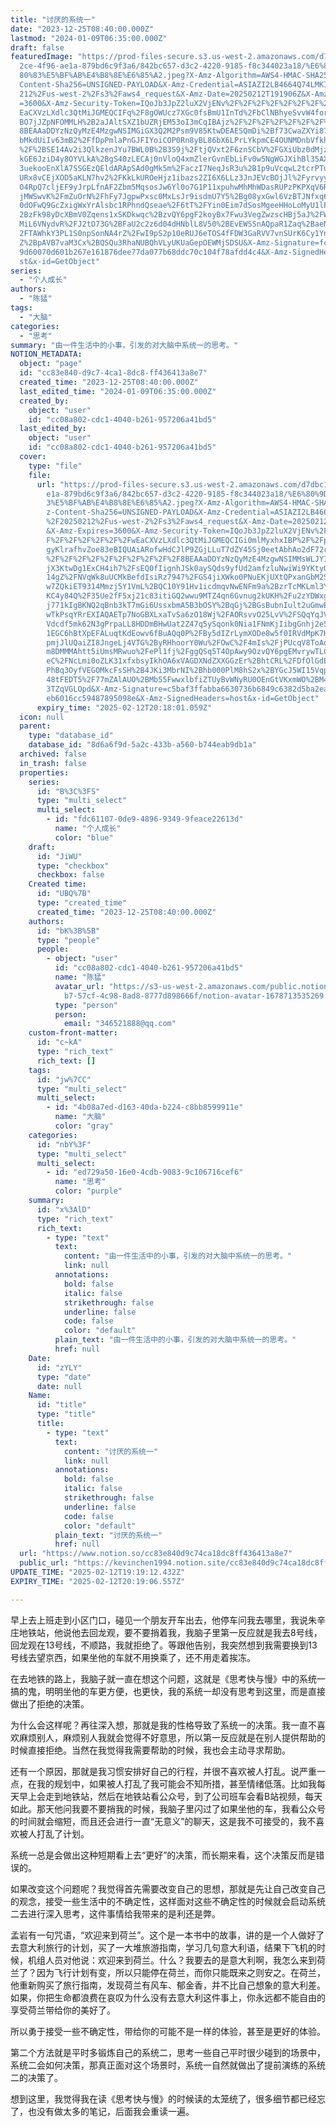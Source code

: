 ```yaml
---
title: "讨厌的系统一"
date: "2023-12-25T08:40:00.000Z"
lastmod: "2024-01-09T06:35:00.000Z"
draft: false
featuredImage: "https://prod-files-secure.s3.us-west-2.amazonaws.com/d7dbc101-8\
  2ce-4f96-ae1a-879bd6c9f3a6/842bc657-d3c2-4220-9185-f8c344023a18/%E6%80%9D%E8%\
  80%83%E5%BF%AB%E4%B8%8E%E6%85%A2.jpeg?X-Amz-Algorithm=AWS4-HMAC-SHA256&X-Amz-\
  Content-Sha256=UNSIGNED-PAYLOAD&X-Amz-Credential=ASIAZI2LB4664Q74LMKI%2F20250\
  212%2Fus-west-2%2Fs3%2Faws4_request&X-Amz-Date=20250212T191906Z&X-Amz-Expires\
  =3600&X-Amz-Security-Token=IQoJb3JpZ2luX2VjENv%2F%2F%2F%2F%2F%2F%2F%2F%2F%2Fw\
  EaCXVzLXdlc3QtMiJGMEQCIFq%2F8gOWUcz7XGc0fsBmU1InTd%2FbClNBhyeSvvW4for5AiA50YU\
  BO7jJZpNFOMMLH%2B2aJAltSXZ1bUZRjEM53oI3mCqIBAjz%2F%2F%2F%2F%2F%2F%2F%2F%2F%2F\
  8BEAAaDDYzNzQyMzE4MzgwNSIMGiGX3Q2M2Psm9V85KtwDEAESQmDi%2Bf73CwaZXYi87WBn4TaBr\
  bMkdUiIv63mB2%2FfDpPmlaPnGJFIYoiCOP0Rn8yBL86bX6LPrLYkpmCE4OUNMDnbVfkhgUD2wxsZ\
  %2F%2BSE14Av2i3QlkzenJYu7BWL0B%2B3S9j%2FtjQVxt2F6znSCbV%2FGXiUbz0dMjzEVWoP6ji\
  kGE6JziD4y8OYVLkA%2BgS40zLECAj0nVloQ4xmZlerGvnEbLiFv0w5NgWGJXihBl35AX%2FG183D\
  3uekooEnXlA7SSGEzQEldARApSAd0gMk5m%2FaczI7NeqJsR3u%2B1p9uVcqwL2tcrPTuZGxgzYHM\
  URx8vCEjXOD5aKLN7hv2%2FKkLkUROeHjz1ibazs2ZI6X6LLz3JnJEVcBOjJl%2FyrvyyztZkj8Uq\
  O4RpQ7cljEF9yJrpLfnAF2Zbm5MqsosJw6Yl0o7G1P11xpuhwMhMhWDasRUPzPKPXqV6R84j4OCWy\
  jMWSwvK%2FmZuOrN%2FhFy7JgpwPxsc0MxLsJr9isdmU7Y5%2Bg08yxGwl6VzBTJNfxq6teHkalab\
  0dOFwQ9GcZxigWxYrAlsbc1RPhndQseae%2F6tT%2FYin0Eim7dSosMgeeHHoLoMyU1lPE5CTzNE%\
  2BzFk98yDcXBmV0Zqens1xSKDkwqc%2BzvQY6pgF2koyBx7Fwu3VegZwzscHBj5aJ%2FWIAIOdmXs\
  MiL6VNydvR%2FJ2tO73G%2BFaU2c2z6d04dHNblL8V50%2BEvEWSSnAQpaR1Zaq%2BaeNbljDvof%\
  2FTAWhkY3PL1S0npSonNA4rZ%2FwI9pS2p10eRUJ6eTOS4fFDW3GaRVV7vnSUrK6Cy1YnNDZW7%2F\
  Z%2BpAVB7vaM3Cx%2BQSQu3RhaNUBQhVLyUKUaGepOEWMjSDSU&X-Amz-Signature=fc5bc5dbd7\
  9d60070d601b267e161876dee77da077b68ddc70c104f78afdd4c4&X-Amz-SignedHeaders=ho\
  st&x-id=GetObject"
series:
  - "个人成长"
authors:
  - "陈猛"
tags:
  - "大脑"
categories:
  - "思考"
summary: "由一件生活中的小事，引发的对大脑中系统一的思考。"
NOTION_METADATA:
  object: "page"
  id: "cc83e840-d9c7-4ca1-8dc8-ff436413a8e7"
  created_time: "2023-12-25T08:40:00.000Z"
  last_edited_time: "2024-01-09T06:35:00.000Z"
  created_by:
    object: "user"
    id: "cc08a802-cdc1-4040-b261-957206a41bd5"
  last_edited_by:
    object: "user"
    id: "cc08a802-cdc1-4040-b261-957206a41bd5"
  cover:
    type: "file"
    file:
      url: "https://prod-files-secure.s3.us-west-2.amazonaws.com/d7dbc101-82ce-4f96-a\
        e1a-879bd6c9f3a6/842bc657-d3c2-4220-9185-f8c344023a18/%E6%80%9D%E8%80%8\
        3%E5%BF%AB%E4%B8%8E%E6%85%A2.jpeg?X-Amz-Algorithm=AWS4-HMAC-SHA256&X-Am\
        z-Content-Sha256=UNSIGNED-PAYLOAD&X-Amz-Credential=ASIAZI2LB466WRX4IDAY\
        %2F20250212%2Fus-west-2%2Fs3%2Faws4_request&X-Amz-Date=20250212T191801Z\
        &X-Amz-Expires=3600&X-Amz-Security-Token=IQoJb3JpZ2luX2VjENv%2F%2F%2F%2\
        F%2F%2F%2F%2F%2F%2FwEaCXVzLXdlc3QtMiJGMEQCIGi0mlMyxhxIBP%2F%2FplRt6P7rY\
        gyKlrafhvZoe83eBIQUAiARofwHdCJlP9ZGjLLuT7dZY45Sj0eetAbhAo2dF72rzyqIBAj0\
        %2F%2F%2F%2F%2F%2F%2F%2F%2F%2F8BEAAaDDYzNzQyMzE4MzgwNSIMMsWLJYIQaBSl%2F\
        jX3KtwDg1ExCH4ih7%2FsEQ0fIignhJSk0aySQds9yfUd2amfzluNwiWi9YKtyOYLrNxcYO\
        14gZ%2FNVqWk8uUCMkBefdIsiRz7947%2FGS4jiXWko0PNuEKjUXtQPxanGbM2S5kXZLMLV\
        w7ZQkiET9314Mmzj5Y1VmL%2BQC10Y91Hv1icdmqvNwENFm9a%2BzrTcMKLml3YbP6sIhr2\
        KC4y84Q%2F35Ue2fF5xj21c83itiGQ2wwu9MTZ4qn6Gvnug2kUKH%2Fu2zYDWxgcFcCKVfY\
        j771kIgBKNQ2qBnb3kT7mGi6UssxbmA5B3bOSY%2BqGj%2BGsBubnIult2uGmwEmOfKbI2X\
        wTkPsqYRrEXIAQAETp7NoGBXLxaTvSa6zO18Wj%2FAORsvvO25LvV%2FSQqYqJVXWOXZ0v5\
        Vdcdf5mk62N3gPrpaLL8HDDmBHwUat2Z47q5ySqonk0Nia1FNmKjIibgGnhj2e57Rez74j7\
        1EGC6hBtXpEFALuqtKdEowv6fBuAQq0P%2FBy5dIZrLymXODe8w5f0IRVdMpK7H3844l%2F\
        pmjJlUQaiZI8JngeLj4VTG%2ByRHhoorY0Wu%2FOwC%2F4mIs%2FjPUcqV8ToAo%2FPg9cn\
        m8DMMMAhtt5iUmsMRwuo%2FePl1fj%2FggQSq5T4OpAwy9OzvQY6pgEMvrywTLCecrmySa3\
        eC%2FNcLmi0oZLK31xfxbsyIkhOA6xVAGDXNdZXXGGzEr%2BhtCRL%2FDfOlGdEnuIzZ40b\
        PhBq3OyfVEGOMkcFsSH%2B4JKi3MbrNI%2Bhb000PlM8hS2x%2BYGcJ5WI15VqpCqIXIBs9\
        48tFEDT5%2F77mZAlAUO%2BMb55FwwxlbfiZTUyBvWNyRU0OEnGtVKxmWO%2BM4zMI2DOzQ\
        3TZqVGLOpd&X-Amz-Signature=c5baf3ffabba6630736b6849c6382d5ba2ea6ca449ca\
        eb6016cc59487895098e&X-Amz-SignedHeaders=host&x-id=GetObject"
      expiry_time: "2025-02-12T20:18:01.059Z"
  icon: null
  parent:
    type: "database_id"
    database_id: "8d6a6f9d-5a2c-433b-a560-b744eab9db1a"
  archived: false
  in_trash: false
  properties:
    series:
      id: "B%3C%3FS"
      type: "multi_select"
      multi_select:
        - id: "fdc61107-0de9-4896-9349-9feace22613d"
          name: "个人成长"
          color: "blue"
    draft:
      id: "JiWU"
      type: "checkbox"
      checkbox: false
    Created time:
      id: "UBQ%7B"
      type: "created_time"
      created_time: "2023-12-25T08:40:00.000Z"
    authors:
      id: "bK%3B%5B"
      type: "people"
      people:
        - object: "user"
          id: "cc08a802-cdc1-4040-b261-957206a41bd5"
          name: "陈猛"
          avatar_url: "https://s3-us-west-2.amazonaws.com/public.notion-static.com/775523\
            b7-57cf-4c98-8ad8-8777d898666f/notion-avatar-1678713535269.png"
          type: "person"
          person:
            email: "346521888@qq.com"
    custom-front-matter:
      id: "c~kA"
      type: "rich_text"
      rich_text: []
    tags:
      id: "jw%7CC"
      type: "multi_select"
      multi_select:
        - id: "4b08a7ed-d163-40da-b224-c8bb8599911e"
          name: "大脑"
          color: "gray"
    categories:
      id: "nbY%3F"
      type: "multi_select"
      multi_select:
        - id: "ed729a50-16e0-4cdb-9083-9c106716cef6"
          name: "思考"
          color: "purple"
    summary:
      id: "x%3AlD"
      type: "rich_text"
      rich_text:
        - type: "text"
          text:
            content: "由一件生活中的小事，引发的对大脑中系统一的思考。"
            link: null
          annotations:
            bold: false
            italic: false
            strikethrough: false
            underline: false
            code: false
            color: "default"
          plain_text: "由一件生活中的小事，引发的对大脑中系统一的思考。"
          href: null
    Date:
      id: "zYLY"
      type: "date"
      date: null
    Name:
      id: "title"
      type: "title"
      title:
        - type: "text"
          text:
            content: "讨厌的系统一"
            link: null
          annotations:
            bold: false
            italic: false
            strikethrough: false
            underline: false
            code: false
            color: "default"
          plain_text: "讨厌的系统一"
          href: null
  url: "https://www.notion.so/cc83e840d9c74ca18dc8ff436413a8e7"
  public_url: "https://kevinchen1994.notion.site/cc83e840d9c74ca18dc8ff436413a8e7"
UPDATE_TIME: "2025-02-12T19:19:12.432Z"
EXPIRY_TIME: "2025-02-12T20:19:06.557Z"

---
```

<link rel="stylesheet" href="https://cdn.jsdelivr.net/npm/katex@0.16.2/dist/katex.min.css" integrity="sha384-bYdxxUwYipFNohQlHt0bjN/LCpueqWz13HufFEV1SUatKs1cm4L6fFgCi1jT643X" crossorigin="anonymous">


早上去上班走到小区门口，碰见一个朋友开车出去，他停车问我去哪里，我说朱辛庄地铁站，他说他去回龙观，要不要捎着我，我脑子里第一反应就是我去8号线，回龙观在13号线，不顺路，我就拒绝了。等跟他告别，我突然想到我需要换到13号线去望京西，如果坐他的车就不用换乘了，还不用走着挨冻。


在去地铁的路上，我脑子就一直在想这个问题，这就是《思考快与慢》中的系统一搞的鬼，明明坐他的车更方便，也更快，我的系统一却没有思考到这里，而是直接做出了拒绝的决策。


为什么会这样呢？再往深入想，那就是我的性格导致了系统一的决策。我一直不喜欢麻烦别人，麻烦别人我就会觉得不好意思，所以第一反应就是在别人提供帮助的时候直接拒绝。当然在我觉得我需要帮助的时候，我也会主动寻求帮助。


还有一个原因，那就是我习惯安排好自己的行程，并很不喜欢被人打乱。说严重一点，在我的规划中，如果被人打乱了我可能会不知所措，甚至情绪低落。比如我每天早上会走到地铁站，然后在地铁站看公众号，到了公司班车会看B站视频，每天如此。那天他问我要不要捎我的时候，我脑子里闪过了如果坐他的车，我看公众号的时间就会缩短，而且还会进行一直“无意义”的聊天，这是我不可接受的，我不喜欢被人打乱了计划。


系统一总是会做出这种短期看上去“更好”的决策，而长期来看，这个决策反而是错误的。


如果改变这个问题呢？我觉得首先需要改变自己的思想，那就是先让自己改变自己的观念，接受一些生活中的不确定性，这样面对这些不确定性的时候就会启动系统二去进行深入思考，这件事情给我带来的是利还是弊。


孟岩有一句咒语，“欢迎来到荷兰”。这个是一本书中的故事，讲的是一个人做好了去意大利旅行的计划，买了一大堆旅游指南，学习几句意大利语，结果下飞机的时候，机组人员对他说：欢迎来到荷兰。什么？我要去的是意大利啊，我怎么来到荷兰了？因为飞行计划有变，所以只能停在荷兰，而你只能既来之则安之。在荷兰，他重新购买了旅行指南，发现荷兰有风车、郁金香，并不比自己想象的意大利差。如果，你把生命都浪费在哀叹为什么没有去意大利这件事上，你永远都不能自由的享受荷兰带给你的美好了。


所以勇于接受一些不确定性，带给你的可能不是一样的体验，甚至是更好的体验。


第二个方法就是平时多锻炼自己的系统二，思考一些自己平时很少碰到的场景中，系统二会如何决策，那真正面对这个场景时，系统一自然就做出了提前演练的系统二的决策了。


想到这里，我觉得我在读《思考快与慢》的时候读的太笼统了，很多细节都已经忘了，也没有做太多的笔记，后面我会重读一遍。

